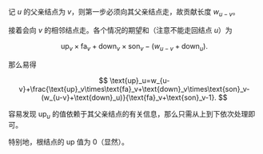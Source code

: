 记 $u$ 的父亲结点为 $v$，则第一步必须向其父亲结点走，故贡献长度 $w_{u-v}$。

接着会向 $v$ 的相邻结点走。各个情况的期望和（注意不能走回结点 $u$）为

$$
\text{up}_v \times \text{fa}_v + \text{down}_v \times \text{son}_v-(w_{u-v} + \text{down}_u).
$$

那么易得

$$
\text{up}_u=w_{u-v}+\frac{\text{up}_v\times\text{fa}_v+\text{down}_v\times\text{son}_v-(w_{u-v}+\text{down}_u)}{\text{fa}_v+\text{son}_v-1}.
$$

容易发现 $\text{up}_u$ 的值依赖于其父亲结点的有关信息，那么只需从上到下依次处理即可。

特别地，根结点的 $\text{up}$ 值为 $0$（显然）。